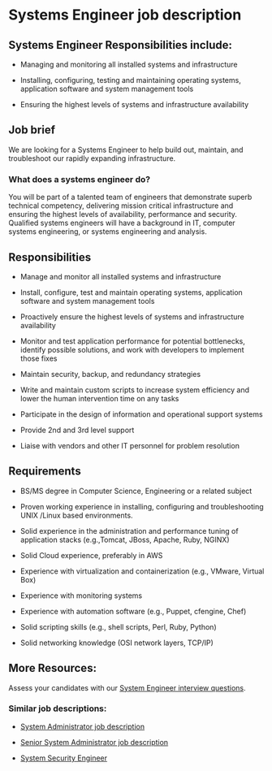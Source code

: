# Systems Engineer job description


## Systems Engineer Responsibilities include:
* Managing and monitoring all installed systems and infrastructure

* Installing, configuring, testing and maintaining operating systems, application software and system management tools

* Ensuring the highest levels of systems and infrastructure availability


## Job brief

We are looking for a Systems Engineer to help build out, maintain, and troubleshoot our rapidly expanding infrastructure.
### What does a systems engineer do?
You will be part of a talented team of engineers that demonstrate superb technical competency, delivering mission critical infrastructure and ensuring the highest levels of availability, performance and security. Qualified systems engineers will have a background in IT, computer systems engineering, or systems engineering and analysis.


## Responsibilities

* Manage and monitor all installed systems and infrastructure

* Install, configure, test and maintain operating systems, application software and system management tools

* Proactively ensure the highest levels of systems and infrastructure availability

* Monitor and test application performance for potential bottlenecks, identify possible solutions, and work with developers to implement those fixes

* Maintain security, backup, and redundancy strategies

* Write and maintain custom scripts to increase system efficiency and lower the human intervention time on any tasks

* Participate in the design of information and operational support systems

* Provide 2nd and 3rd level support

* Liaise with vendors and other IT personnel for problem resolution


## Requirements

* BS/MS degree in Computer Science, Engineering or a related subject

* Proven working experience in installing, configuring and troubleshooting UNIX /Linux based environments.

* Solid experience in the administration and performance tuning of application stacks (e.g.,Tomcat, JBoss, Apache, Ruby, NGINX)

* Solid Cloud experience, preferably in AWS

* Experience with virtualization and containerization (e.g., VMware, Virtual Box)

* Experience with monitoring systems

* Experience with automation software (e.g., Puppet, cfengine, Chef)

* Solid scripting skills (e.g., shell scripts, Perl, Ruby, Python)

* Solid networking knowledge (OSI network layers, TCP/IP)

## More Resources:
Assess your candidates with our <a href="https://resources.workable.com/system-engineer-interview-questions">System Engineer interview questions</a>.
### Similar job descriptions:
* <a href="https://resources.workable.com/system-administrator-interview-questions">System Administrator job description</a>

* <a href="https://resources.workable.com/senior-system-administrator-job-description">Senior System Administrator job description</a>

* <a href="https://resources.workable.com/system-security-engineer-job-description">System Security Engineer</a>
